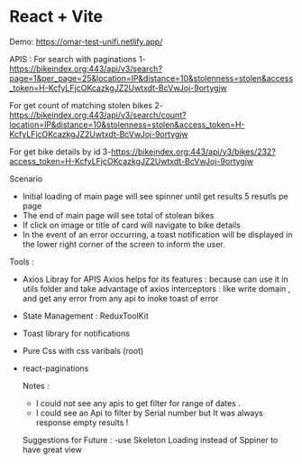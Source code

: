 # React + Vite

Demo: 
https://omar-test-unifi.netlify.app/

APIS :
For search with paginations
1-https://bikeindex.org:443/api/v3/search?page=1&per_page=25&location=IP&distance=10&stolenness=stolen&access_token=H-KcfyLFjcOKcazkgJZ2Uwtxdt-BcVwJoj-9ortygjw

For get count of matching stolen bikes
2-https://bikeindex.org:443/api/v3/search/count?location=IP&distance=10&stolenness=stolen&access_token=H-KcfyLFjcOKcazkgJZ2Uwtxdt-BcVwJoj-9ortygjw

For get bike details by id 
3-https://bikeindex.org:443/api/v3/bikes/232?access_token=H-KcfyLFjcOKcazkgJZ2Uwtxdt-BcVwJoj-9ortygjw

Scenario
- Initial loading of main page will see spinner until get results 5 resutls pe page
- The end of main page will see total of stolean bikes
- If click on image or title of card will navigate to bike details
- In the event of an error occurring, a toast notification will be displayed in the lower right corner of the screen to inform the user.

Tools :
- Axios Libray for APIS 
Axios helps for its features : because can use it in utils folder and take advantage of axios interceptors :
like write domain , and get any error from any api to inoke toast of error
- State Management : ReduxToolKit
- Toast library for notifications
- Pure Css with css varibals (root)
- react-paginations


  Notes :
  - I could not see any apis to get filter for range of dates .
  - I could see an Api to filter by Serial number but It was always response empty results !

  Suggestions for Future  :
  -use Skeleton Loading instead of Sppiner to have great view 
  
